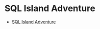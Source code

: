 # SQL Island Adventure

- [SQL Island Adventure](http://wwwlgis.informatik.uni-kl.de/cms/courses/informationssysteme/sqlisland/)